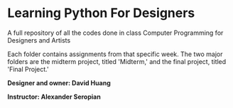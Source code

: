 # Learning Python For Designers
A full repository of all the codes done in class Computer Programming for Designers and Artists

Each folder contains assignments from that specific week. The two major folders are the midterm project, titled 'Midterm,' and the final project, titled 'Final Project.'

**Designer and owner: David Huang**

**Instructor: Alexander Seropian**
